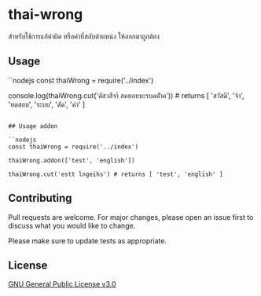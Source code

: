 # thai-wrong
สำหรับใช้การแก้คำผิด หรือคำที่สลับตำแหน่ง ให้ออกมาถูกต้อง

## Usage

``nodejs
const thaiWrong = require('../index')

console.log(thaiWrong.cut('ดัสวสีจา้ สดทอบบะรบดตัำค')) # returns [ 'สวัสดี', 'จ้า', 'ทดสอบ', 'ระบบ', 'ตัด', 'คำ' ]
```

## Usage addon

``nodejs
const thaiWrong = require('../index')

thaiWrong.addon(['test', 'english'])

thaiWrong.cut('estt lngeihs') # returns [ 'test', 'english' ]
```

## Contributing
Pull requests are welcome. For major changes, please open an issue first to discuss what you would like to change.

Please make sure to update tests as appropriate.

## License
[GNU General Public License v3.0](https://choosealicense.com/licenses/gpl-3.0/)